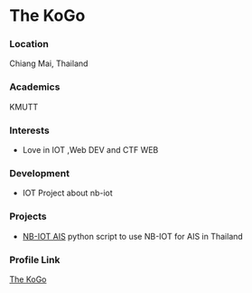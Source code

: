 # The KoGo

### Location

Chiang Mai, Thailand

### Academics

KMUTT

### Interests

- Love in IOT ,Web DEV and CTF WEB

### Development

- IOT Project about nb-iot

### Projects

- [NB-IOT AIS](https://github.com/thekogo/RaspberryPi-NB_IOT) python script to use NB-IOT for AIS in Thailand

### Profile Link

[The KoGo](https://github.com/thekogo/)